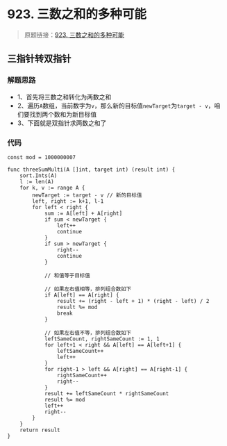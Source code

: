 # 923. 三数之和的多种可能
> 原题链接：[923. 三数之和的多种可能](https://leetcode-cn.com/problems/3sum-with-multiplicity/)

## 三指针转双指针
### 解题思路
* 1、首先将三数之和转化为两数之和
* 2、遍历``A``数组，当前数字为``v``，那么新的目标值``newTarget``为``target - v``，咱们要找到两个数和为新目标值
* 3、下面就是双指针求两数之和了
### 代码
```golang
const mod = 1000000007

func threeSumMulti(A []int, target int) (result int) {
	sort.Ints(A)
	l := len(A)
	for k, v := range A {
		newTarget := target - v // 新的目标值
		left, right := k+1, l-1
		for left < right {
			sum := A[left] + A[right]
			if sum < newTarget {
				left++
				continue
			}
			if sum > newTarget {
				right--
				continue
			}

			// 和值等于目标值

			// 如果左右值相等，排列组合数如下
			if A[left] == A[right] {
				result += (right - left + 1) * (right - left) / 2
				result %= mod
				break
			}

			// 如果左右值不等，排列组合数如下
			leftSameCount, rightSameCount := 1, 1
			for left+1 < right && A[left] == A[left+1] {
				leftSameCount++
				left++
			}
			for right-1 > left && A[right] == A[right-1] {
				rightSameCount++
				right--
			}
			result += leftSameCount * rightSameCount
			result %= mod
			left++
			right--
		}
	}
	return result
}
```
